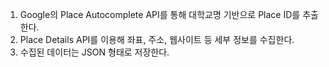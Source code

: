1. Google의 Place Autocomplete API를 통해 대학교명 기반으로 Place ID를 추출한다.
2. Place Details API를 이용해 좌표, 주소, 웹사이트 등 세부 정보를 수집한다.
3. 수집된 데이터는 JSON 형태로 저장한다.
